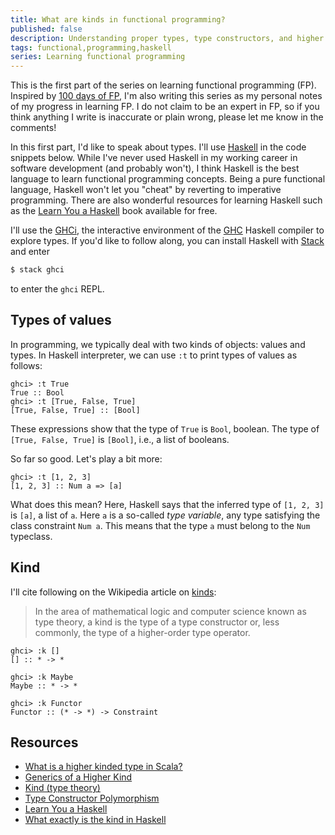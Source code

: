 ```yaml
---
title: What are kinds in functional programming?
published: false
description: Understanding proper types, type constructors, and higher kinded types
tags: functional,programming,haskell
series: Learning functional programming
---
```


This is the first part of the series on learning functional programming (FP). Inspired by [100 days of FP](https://dev.to/gillchristian/day-12-lambda-calculus-29hg), I'm also writing this series as my personal notes of my progress in learning FP. I do not claim to be an expert in FP, so if you think anything I write is inaccurate or plain wrong, please let me know in the comments!

In this first part, I'd like to speak about types. I'll use [Haskell](https://www.haskell.org/) in the code snippets below. While I've never used Haskell in my working career in software development (and probably won't), I think Haskell is the best language to learn functional programming concepts. Being a pure functional language, Haskell won't let you "cheat" by reverting to imperative programming. There are also wonderful resources for learning Haskell such as the [Learn You a Haskell](http://learnyouahaskell.com/introduction) book available for free.

I'll use the [GHCi](https://downloads.haskell.org/~ghc/latest/docs/html/users_guide/ghci.html), the interactive environment of the [GHC](https://www.haskell.org/ghc/) Haskell compiler to explore types. If you'd like to follow along, you can install Haskell with [Stack](https://docs.haskellstack.org/en/stable/README/) and enter

```bash
$ stack ghci
```

to enter the `ghci` REPL.

## Types of values

In programming, we typically deal with two kinds of objects: values and types. In Haskell interpreter, we can use `:t` to print types of values as follows:

```
ghci> :t True
True :: Bool
ghci> :t [True, False, True]
[True, False, True] :: [Bool]
```

These expressions show that the type of `True` is `Bool`, boolean. The type of `[True, False, True]` is `[Bool]`, i.e., a list of booleans.

So far so good. Let's play a bit more:

```
ghci> :t [1, 2, 3]
[1, 2, 3] :: Num a => [a]
```

What does this mean? Here, Haskell says that the inferred type of `[1, 2, 3]` is `[a]`, a list of `a`. Here `a` is a so-called _type variable_, any type satisfying the class constraint `Num a`. This means that the type `a` must belong to the `Num` typeclass.  

## Kind

I'll cite following on the Wikipedia article on [kinds](https://en.wikipedia.org/wiki/Kind_%28type_theory%29):

> In the area of mathematical logic and computer science known as type theory, a kind is the type of a type constructor or, less commonly, the type of a higher-order type operator.

```ghci
ghci> :k []
[] :: * -> *
```

```
ghci> :k Maybe
Maybe :: * -> *
```

```ghci
ghci> :k Functor
Functor :: (* -> *) -> Constraint
```


## Resources

- [What is a higher kinded type in Scala?](https://stackoverflow.com/questions/6246719/what-is-a-higher-kinded-type-in-scala)
- [Generics of a Higher Kind](https://adriaanm.github.io/files/higher.pdf)
- [Kind (type theory)](https://en.wikipedia.org/wiki/Kind_%28type_theory%29) 
- [Type Constructor Polymorphism](https://adriaanm.github.io/research/2010/10/06/new-in-scala-2.8-type-constructor-inference/)
- [Learn You a Haskell](http://learnyouahaskell.com/)
- [What exactly is the kind in Haskell](https://stackoverflow.com/questions/27095011/what-exactly-is-the-kind-in-haskell)